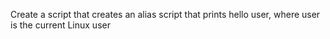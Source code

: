 Create a script that creates an alias
script that prints hello user, where user is the current Linux user
